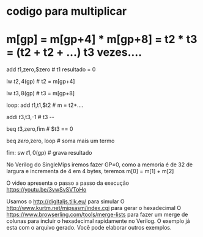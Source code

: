 # codigo para multiplicar
# m[gp] = m[gp+4] * m[gp+8] = t2 * t3 = (t2 + t2 + ...) t3 vezes....

add $t1,$zero,$zero # t1 resultado = 0

lw $t2,4($gp) # t2 = m[gp+4]

lw $t3,8($gp) # t3 = m[gp+8]

loop: add $t1,$t1,$t2 # m = t2+....

addi $t3,$t3,-1 # t3 --

beq $t3,$zero,fim # $t3 == 0

beq $zero,$zero, loop # soma mais um termo

fim: sw $t1,0($gp) # grava resultado

No Verilog do SingleMips iremos fazer GP=0, como a memoria é de 32 de largura
e incrementa de 4 em 4 bytes, teremos m[0] = m[1] + m[2]

O video apresenta o passo a passo da execução
https://youtu.be/3vwSvSVToHo

Usamos o http://digitaljs.tilk.eu/ para simular
O http://www.kurtm.net/mipsasm/index.cgi para gerar o hexadecimal
O https://www.browserling.com/tools/merge-lists para fazer um merge de colunas 
para incluir o hexadecimal rapidamente no Verilog. O exemplo já esta com o arquivo 
gerado. Você pode elaborar outros exemplos.

